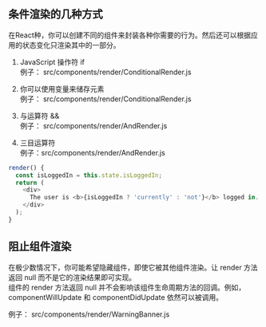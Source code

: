 ## 条件渲染的几种方式
在React种，你可以创建不同的组件来封装各种你需要的行为。然后还可以根据应用的状态变化只渲染其中的一部分。  
    
1. JavaScript 操作符 if   
例子： src/components/render/ConditionalRender.js  

2. 你可以使用变量来储存元素    
例子： src/components/render/ConditionalRender.js 

3. 与运算符 &&   
例子： src/components/render/AndRender.js  

4. 三目运算符    
例子：src/components/render/AndRender.js   
```js
render() {
  const isLoggedIn = this.state.isLoggedIn;
  return (
    <div>
      The user is <b>{isLoggedIn ? 'currently' : 'not'}</b> logged in.
    </div>
  );
}
```
## 阻止组件渲染
在极少数情况下，你可能希望隐藏组件，即使它被其他组件渲染。让 render 方法返回 null 而不是它的渲染结果即可实现。       
组件的 render 方法返回 null 并不会影响该组件生命周期方法的回调。例如，componentWillUpdate 和 componentDidUpdate 依然可以被调用。  

例子： src/components/render/WarningBanner.js